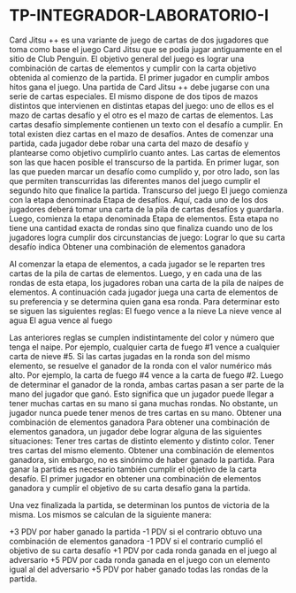 # TP-INTEGRADOR-LABORATORIO-I
Card Jitsu ++  es una variante de juego de cartas de dos jugadores que toma como base el juego Card Jitsu que se podía jugar antiguamente en el sitio de Club Penguin. 
El objetivo general del juego es lograr una combinación de cartas de elementos y cumplir con la carta objetivo obtenida al comienzo de la partida. El primer jugador en cumplir ambos hitos gana el juego.
Una partida de Card Jitsu ++ debe jugarse con una serie de cartas especiales. El mismo dispone de dos tipos de mazos distintos que intervienen en distintas etapas del juego: uno de ellos es el mazo de cartas desafío y el otro es el mazo de cartas de elementos.
Las cartas desafío simplemente contienen un texto con el desafío a cumplir. En total existen diez cartas en el mazo de desafíos. Antes de comenzar una partida, cada jugador debe robar una carta del mazo de desafío y plantearse como objetivo cumplirlo cuanto antes.
Las cartas de elementos son las que hacen posible el transcurso de la partida. En primer lugar, son las que pueden marcar un desafío como cumplido y, por otro lado, son las que permiten transcurridas las diferentes manos del juego cumplir el segundo hito que finalice la partida.
Transcurso del juego
El juego comienza con la etapa denominada Etapa de desafíos. Aquí, cada uno de los dos jugadores deberá tomar una carta de la pila de cartas desafíos y guardarla.
Luego, comienza la etapa denominada Etapa de elementos. Esta etapa no tiene una cantidad exacta de rondas sino que finaliza cuando uno de los jugadores logra cumplir dos circunstancias de juego:
Lograr lo que su carta desafío indica
Obtener una combinación de elementos ganadora

Al comenzar la etapa de elementos, a cada jugador se le reparten tres cartas de la pila de cartas de elementos.
Luego, y en cada una de las rondas de esta etapa, los jugadores roban una carta de la pila de naipes de elementos. A continuación cada jugador juega una carta de elementos de su preferencia y se determina quien gana esa ronda. Para determinar esto se siguen las siguientes reglas:
El fuego vence a la nieve
La nieve vence al agua
El agua vence al fuego

Las anteriores reglas se cumplen indistintamente del color y número que tenga el naipe. Por ejemplo, cualquier carta de fuego #1 vence a cualquier carta de nieve #5.
Si las cartas jugadas en la ronda son del mismo elemento, se resuelve el ganador de la ronda con el valor numérico más alto. Por ejemplo, la carta de fuego #4 vence a la carta de fuego #2.
Luego de determinar el ganador de la ronda, ambas cartas pasan a ser parte de la mano del jugador que ganó. Esto significa que un jugador puede llegar a tener muchas cartas en su mano si gana muchas rondas. No obstante, un jugador nunca puede tener menos de tres cartas en su mano.
Obtener una combinación de elementos ganadora
Para obtener una combinación de elementos ganadora, un jugador debe lograr alguna de las siguientes situaciones:
Tener tres cartas de distinto elemento y distinto color.
Tener tres cartas del mismo elemento.
Obtener una combinación de elementos ganadora, sin embargo, no es sinónimo de haber ganado la partida. Para ganar la partida es necesario también cumplir el objetivo de la carta desafío. El primer jugador en obtener una combinación de elementos ganadora y cumplir el objetivo de su carta desafío gana la partida.

Una vez finalizada la partida, se determinan los puntos de victoria de la misma. Los mismos se calculan de la siguiente manera:

+3 PDV por haber ganado la partida
-1 PDV si el contrario obtuvo una combinación de elementos ganadora
-1 PDV si el contrario cumplió el objetivo de su carta desafío
+1 PDV por cada ronda ganada en el juego al adversario
+5 PDV por cada ronda ganada en el juego con un elemento igual al del adversario
+5 PDV por haber ganado todas las rondas de la partida.
